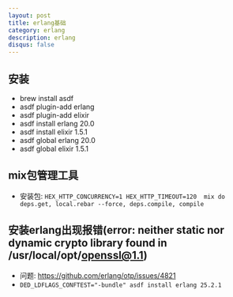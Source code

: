 ```yaml
---
layout: post
title: erlang基础
category: erlang
description: erlang
disqus: false
---
```



## 安装
* brew install asdf
* asdf plugin-add erlang
* asdf plugin-add elixir
* asdf install erlang 20.0
* asdf install elixir 1.5.1
* asdf global erlang 20.0
* asdf global elixir 1.5.1


## mix包管理工具
* 安装包: `HEX_HTTP_CONCURRENCY=1 HEX_HTTP_TIMEOUT=120  mix do deps.get, local.rebar --force, deps.compile, compile`


## 安装erlang出现报错(error: neither static nor dynamic crypto library found in /usr/local/opt/openssl@1.1)

* 问题: https://github.com/erlang/otp/issues/4821
* `DED_LDFLAGS_CONFTEST="-bundle" asdf install erlang 25.2.1`
